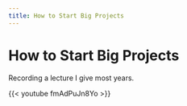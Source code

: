 ```yaml
---
title: How to Start Big Projects
---
```

# How to Start Big Projects

Recording a lecture I give most years.

{{< youtube fmAdPuJn8Yo >}}


